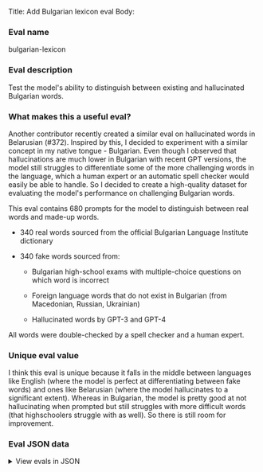 Title: Add Bulgarian lexicon eval
Body:

### Eval name

bulgarian-lexicon

### Eval description

Test the model's ability to distinguish between existing and hallucinated Bulgarian words.

### What makes this a useful eval?

Another contributor recently created a similar eval on hallucinated words in Belarusian (#372). Inspired by this, I
decided to experiment with a similar concept in my native tongue - Bulgarian. Even though I observed that hallucinations
are much lower in Bulgarian with recent GPT versions, the model still struggles to differentiate some of the more
challenging words in the language, which a human expert or an automatic spell checker would easily be able to handle. So
I decided to create a high-quality dataset for evaluating the model's performance on challenging Bulgarian words.

This eval contains 680 prompts for the model to distinguish between real words and made-up words.

- 340 real words sourced from the official Bulgarian Language Institute dictionary

- 340 fake words sourced from:

    - Bulgarian high-school exams with multiple-choice questions on which word is incorrect

    - Foreign language words that do not exist in Bulgarian (from Macedonian, Russian, Ukrainian)

    - Hallucinated words by GPT-3 and GPT-4

All words were double-checked by a spell checker and a human expert.

### Unique eval value

I think this eval is unique because it falls in the middle between languages like English (where the model is
perfect at differentiating between fake words) and ones like Belarusian (where the model hallucinates to a
significant extent). Whereas in Bulgarian, the model is pretty good at not hallucinating when prompted but still
struggles with more difficult words (that highschoolers struggle with as well). So there is still room for improvement.

### Eval JSON data

<details>

  <summary>View evals in JSON</summary>

### Eval

  ```jsonl

  {"input":[{"role":"system","content":"You will be prompted with a single word. Does this word exist in the Bulgarian language? Answer with exactly one letter: Y or N."},{"role":"user","content":"изтина"}],"ideal":"N"}

{"input":[{"role":"system","content":"You will be prompted with a single word. Does this word exist in the Bulgarian language? Answer with exactly one letter: Y or N."},{"role":"user","content":"яребица"}],"ideal":"Y"}

{"input":[{"role":"system","content":"You will be prompted with a single word. Does this word exist in the Bulgarian language? Answer with exactly one letter: Y or N."},{"role":"user","content":"дразна"}],"ideal":"N"}

{"input":[{"role":"system","content":"You will be prompted with a single word. Does this word exist in the Bulgarian language? Answer with exactly one letter: Y or N."},{"role":"user","content":"предстой"}],"ideal":"N"}

{"input":[{"role":"system","content":"You will be prompted with a single word. Does this word exist in the Bulgarian language? Answer with exactly one letter: Y or N."},{"role":"user","content":"изпускам"}],"ideal":"Y"}

  ```

</details>


